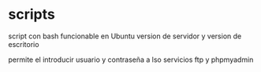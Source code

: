 # scripts
script con bash funcionable en Ubuntu version de servidor y version de escritorio

permite el introducir usuario y contraseña a lso servicios ftp y phpmyadmin
